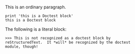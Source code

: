 This is an ordinary paragraph.

```
print 'this is a Doctest block'
this is a Doctest block
```

The following is a literal block:

```
>>> This is not recognized as a doctest block by
reStructuredText.  It *will* be recognized by the doctest
module, though!
```


